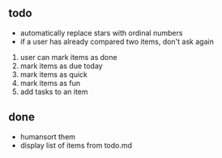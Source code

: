 todo
----

* automatically replace stars with ordinal numbers
* if a user has already compared two items, don't ask again
1. user can mark items as done
2. mark items as due today
3. mark items as quick
4. mark items as fun
5. add tasks to an item

done
----
* humansort them
* display list of items from todo.md
